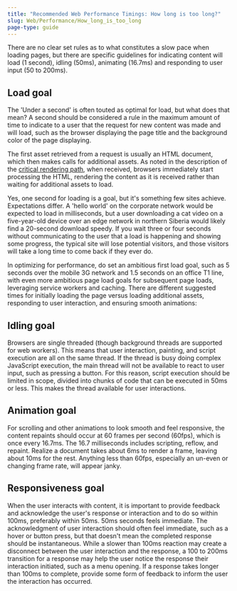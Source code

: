 ```yaml
---
title: "Recommended Web Performance Timings: How long is too long?"
slug: Web/Performance/How_long_is_too_long
page-type: guide
---
```




There are no clear set rules as to what constitutes a slow pace when loading pages, but there are specific guidelines for indicating content will load (1 second), idling (50ms), animating (16.7ms) and responding to user input (50 to 200ms).

## Load goal

The 'Under a second' is often touted as optimal for load, but what does that mean? A second should be considered a rule in the maximum amount of time to indicate to a user that the request for new content was made and will load, such as the browser displaying the page title and the background color of the page displaying.

The first asset retrieved from a request is usually an HTML document, which then makes calls for additional assets. As noted in the description of the [critical rendering path](/Web/Performance/Critical_rendering_path), when received, browsers immediately start processing the HTML, rendering the content as it is received rather than waiting for additional assets to load.

Yes, one second for loading is a goal, but it's something few sites achieve. Expectations differ. A 'hello world' on the corporate network would be expected to load in milliseconds, but a user downloading a cat video on a five-year-old device over an edge network in northern Siberia would likely find a 20-second download speedy. If you wait three or four seconds without communicating to the user that a load is happening and showing some progress, the typical site will lose potential visitors, and those visitors will take a long time to come back if they ever do.

In optimizing for performance, do set an ambitious first load goal, such as 5 seconds over the mobile 3G network and 1.5 seconds on an office T1 line, with even more ambitious page load goals for subsequent page loads, leveraging service workers and caching. There are different suggested times for initially loading the page versus loading additional assets, responding to user interaction, and ensuring smooth animations:

## Idling goal

Browsers are single threaded (though background threads are supported for web workers). This means that user interaction, painting, and script execution are all on the same thread. If the thread is busy doing complex JavaScript execution, the main thread will not be available to react to user input, such as pressing a button. For this reason, script execution should be limited in scope, divided into chunks of code that can be executed in 50ms or less. This makes the thread available for user interactions.

## Animation goal

For scrolling and other animations to look smooth and feel responsive, the content repaints should occur at 60 frames per second (60fps), which is once every 16.7ms. The 16.7 milliseconds includes scripting, reflow, and repaint. Realize a document takes about 6ms to render a frame, leaving about 10ms for the rest. Anything less than 60fps, especially an un-even or changing frame rate, will appear janky.

## Responsiveness goal

When the user interacts with content, it is important to provide feedback and acknowledge the user's response or interaction and to do so within 100ms, preferably within 50ms. 50ms seconds feels immediate. The acknowledgment of user interaction should often feel immediate, such as a hover or button press, but that doesn't mean the completed response should be instantaneous. While a slower than 100ms reaction may create a disconnect between the user interaction and the response, a 100 to 200ms transition for a response may help the user notice the response their interaction initiated, such as a menu opening. If a response takes longer than 100ms to complete, provide some form of feedback to inform the user the interaction has occurred.
